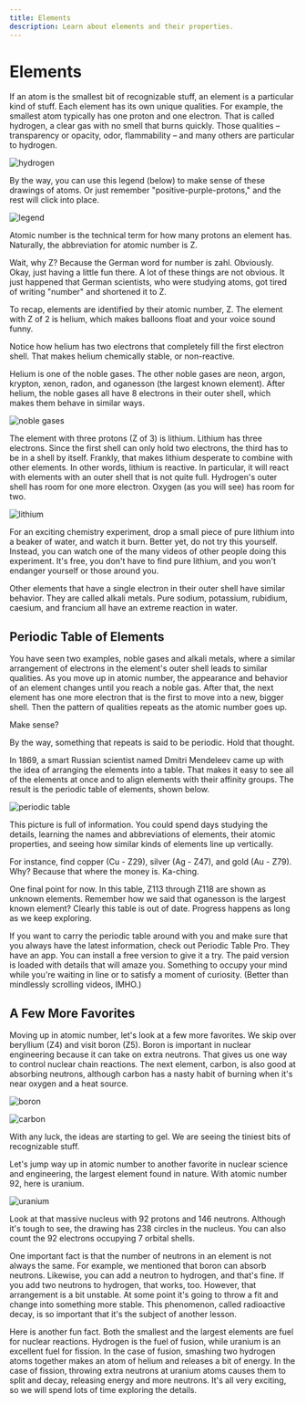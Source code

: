 ```yaml
---
title: Elements
description: Learn about elements and their properties.
---
```


# Elements

If an atom is the smallest bit of recognizable stuff, an element is a particular kind of stuff. Each element has its own unique qualities. For example, the smallest atom typically has one proton and one electron. That is called hydrogen, a clear gas with no smell that burns quickly. Those qualities – transparency or opacity, odor, flammability – and many others are particular to hydrogen.

![hydrogen](/images/courses/atoms/2D-gen3/H.svg)

By the way, you can use this legend (below) to make sense of these drawings of atoms. Or just remember "positive-purple-protons," and the rest will click into place.

![legend](/images/courses/atoms/clean-key.svg)

Atomic number is the technical term for how many protons an element has. Naturally, the abbreviation for atomic number is Z.

Wait, why Z? Because the German word for number is zahl. Obviously. Okay, just having a little fun there. A lot of these things are not obvious. It just happened that German scientists, who were studying atoms, got tired of writing "number" and shortened it to Z.

To recap, elements are identified by their atomic number, Z. The element with Z of 2 is helium, which makes balloons float and your voice sound funny.

Notice how helium has two electrons that completely fill the first electron shell. That makes helium chemically stable, or non-reactive.

Helium is one of the noble gases. The other noble gases are neon, argon, krypton, xenon, radon, and oganesson (the largest known element). After helium, the noble gases all have 8 electrons in their outer shell, which makes them behave in similar ways.

![noble gases](/images/courses/atoms/2D-gen3/He.svg)

The element with three protons (Z of 3) is lithium. Lithium has three electrons. Since the first shell can only hold two electrons, the third has to be in a shell by itself. Frankly, that makes lithium desperate to combine with other elements. In other words, lithium is reactive. In particular, it will react with elements with an outer shell that is not quite full. Hydrogen's outer shell has room for one more electron. Oxygen (as you will see) has room for two.

![lithium](/images/courses/atoms/2D-gen3/Li.svg)

For an exciting chemistry experiment, drop a small piece of pure lithium into a beaker of water, and watch it burn. Better yet, do not try this yourself. Instead, you can watch one of the many videos of other people doing this experiment. It's free, you don't have to find pure lithium, and you won't endanger yourself or those around you.

Other elements that have a single electron in their outer shell have similar behavior. They are called alkali metals. Pure sodium, potassium, rubidium, caesium, and francium all have an extreme reaction in water.

## Periodic Table of Elements

You have seen two examples, noble gases and alkali metals, where a similar arrangement of electrons in the element's outer shell leads to similar qualities. As you move up in atomic number, the appearance and behavior of an element changes until you reach a noble gas. After that, the next element has one more electron that is the first to move into a new, bigger shell. Then the pattern of qualities repeats as the atomic number goes up.

Make sense?

By the way, something that repeats is said to be periodic. Hold that thought.

In 1869, a smart Russian scientist named Dmitri Mendeleev came up with the idea of arranging the elements into a table. That makes it easy to see all of the elements at once and to align elements with their affinity groups. The result is the periodic table of elements, shown below.

![periodic table](/images/courses/atoms/periodic-table.png)

This picture is full of information. You could spend days studying the details, learning the names and abbreviations of elements, their atomic properties, and seeing how similar kinds of elements line up vertically.

For instance, find copper (Cu - Z29), silver (Ag - Z47), and gold (Au - Z79). Why? Because that where the money is. Ka-ching.

One final point for now. In this table, Z113 through Z118 are shown as unknown elements. Remember how we said that oganesson is the largest known element? Clearly this table is out of date. Progress happens as long as we keep exploring.

If you want to carry the periodic table around with you and make sure that you always have the latest information, check out Periodic Table Pro. They have an app. You can install a free version to give it a try. The paid version is loaded with details that will amaze you. Something to occupy your mind while you're waiting in line or to satisfy a moment of curiosity. (Better than mindlessly scrolling videos, IMHO.)

## A Few More Favorites

Moving up in atomic number, let's look at a few more favorites. We skip over beryllium (Z4) and visit boron (Z5). Boron is important in nuclear engineering because it can take on extra neutrons. That gives us one way to control nuclear chain reactions. The next element, carbon, is also good at absorbing neutrons, although carbon has a nasty habit of burning when it's near oxygen and a heat source.

![boron](/images/courses/atoms/2D-gen3/B.svg)

![carbon](/images/courses/atoms/2D-gen3/C.svg)

With any luck, the ideas are starting to gel. We are seeing the tiniest bits of recognizable stuff.

Let's jump way up in atomic number to another favorite in nuclear science and engineering, the largest element found in nature. With atomic number 92, here is uranium.

![uranium](/images/courses/atoms/2D-gen3/U.svg)

Look at that massive nucleus with 92 protons and 146 neutrons. Although it's tough to see, the drawing has 238 circles in the nucleus. You can also count the 92 electrons occupying 7 orbital shells.

One important fact is that the number of neutrons in an element is not always the same. For example, we mentioned that boron can absorb neutrons. Likewise, you can add a neutron to hydrogen, and that's fine. If you add two neutrons to hydrogen, that works, too. However, that arrangement is a bit unstable. At some point it's going to throw a fit and change into something more stable. This phenomenon, called radioactive decay, is so important that it's the subject of another lesson.

Here is another fun fact. Both the smallest and the largest elements are fuel for nuclear reactions. Hydrogen is the fuel of fusion, while uranium is an excellent fuel for fission. In the case of fusion, smashing two hydrogen atoms together makes an atom of helium and releases a bit of energy. In the case of fission, throwing extra neutrons at uranium atoms causes them to split and decay, releasing energy and more neutrons. It's all very exciting, so we will spend lots of time exploring the details.
